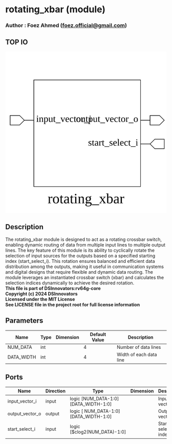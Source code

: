 # rotating_xbar (module)

### Author : Foez Ahmed (foez.official@gmail.com)

## TOP IO
<img src="./rotating_xbar_top.svg">

## Description

The rotating_xbar module is designed to act as a rotating crossbar switch, enabling dynamic routing
of data from multiple input lines to multiple output lines. The key feature of this module is its
ability to cyclically rotate the selection of input sources for the outputs based on a specified
starting index (start_select_i). This rotation ensures balanced and efficient data distribution
among the outputs, making it useful in communication systems and digital designs that require
flexible and dynamic data routing. The module leverages an instantiated crossbar switch (xbar) and
calculates the selection indices dynamically to achieve the desired rotation.
<br>**This file is part of DSInnovators:rv64g-core**
<br>**Copyright (c) 2024 DSInnovators**
<br>**Licensed under the MIT License**
<br>**See LICENSE file in the project root for full license information**

## Parameters
|Name|Type|Dimension|Default Value|Description|
|-|-|-|-|-|
|NUM_DATA|int||4|Number of data lines|
|DATA_WIDTH|int||4|Width of each data line|

## Ports
|Name|Direction|Type|Dimension|Description|
|-|-|-|-|-|
|input_vector_i|input|logic [NUM_DATA-1:0][DATA_WIDTH-1:0]||Input data vectors|
|output_vector_o|output|logic [ NUM_DATA-1:0][DATA_WIDTH-1:0]||Output data vectors|
|start_select_i|input|logic [$clog2(NUM_DATA)-1:0]||Start selection index|
